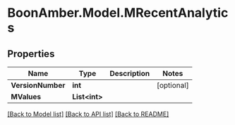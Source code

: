 # BoonAmber.Model.MRecentAnalytics

## Properties

Name | Type | Description | Notes
------------ | ------------- | ------------- | -------------
**VersionNumber** | **int** |  | [optional] 
**MValues** | **List&lt;int&gt;** |  | 

[[Back to Model list]](../README.md#documentation-for-models) [[Back to API list]](../README.md#documentation-for-api-endpoints) [[Back to README]](../README.md)

